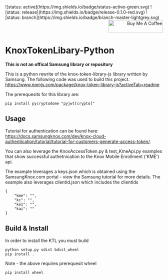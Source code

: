<div>
![status: active](https://img.shields.io/badge/status-active-green.svg)
![status: release](https://img.shields.io/badge/release-0.1.0-red.svg)
![status: branch](https://img.shields.io/badge/branch-master-lightgrey.svg)

<div style="text-align: right"> 
    <a href="https://www.buymeacoffee.com/mattintech" target="_blank">
    <img src="https://cdn.buymeacoffee.com/buttons/default-orange.png" alt="Buy Me A Coffee" height="41" width="174"></a>
</div>
<div>

# KnoxTokenLibary-Python

**This is not an offical Samsung library or repository**

This is a python rewrite of the knox-token-library-js library written by Samsung.  The following code was used to build this project. https://www.npmjs.com/package/knox-token-library-js?activeTab=readme

The prerequesits for this library are: 
```
pip install pycryptodome "pyjwt[crypto]"
```

## Usage
Tutorial for authentication can be found here: https://docs.samsungknox.com/dev/knox-cloud-authentication/tutorial/tutorial-for-customers-generate-access-token/. 

You can also leverage the KnoxAccessToken.py & test_KmeApi.py examples that show successful authetnication to the Knox Mobile Enrollment ('KME') api.

The example leverages a keys.json which is obtained using the SamsungKnox.com portal - view the Samsung tutorial for more details. 
The example also leverages clientId.json which includes the clientIds 

```
{
    "kme": "",
    "kc": "",
    "ke1": "",
    "kai": ""
}
```

## Build & Install
In order to install the KTL you must build 

```
python setup.py sdist bdist_wheel
pip install .
```

Note - the above requires prerequesit wheel

```
pip install wheel
```

